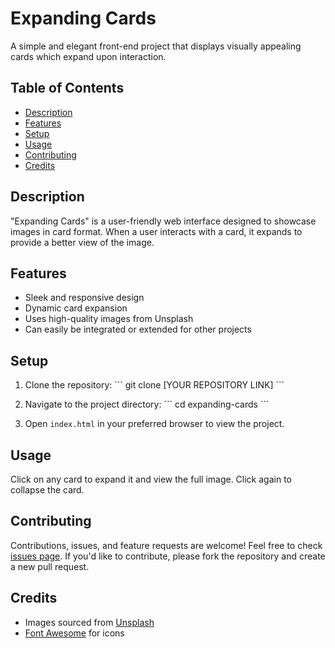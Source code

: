 # Expanding Cards

A simple and elegant front-end project that displays visually appealing cards which expand upon interaction.

## Table of Contents

- [Description](#description)
- [Features](#features)
- [Setup](#setup)
- [Usage](#usage)
- [Contributing](#contributing)
- [Credits](#credits)

## Description

"Expanding Cards" is a user-friendly web interface designed to showcase images in card format. When a user interacts with a card, it expands to provide a better view of the image.

## Features

- Sleek and responsive design
- Dynamic card expansion
- Uses high-quality images from Unsplash
- Can easily be integrated or extended for other projects

## Setup

1. Clone the repository:
   \```
   git clone [YOUR REPOSITORY LINK]
   \```

2. Navigate to the project directory:
   \```
   cd expanding-cards
   \```

3. Open `index.html` in your preferred browser to view the project.

## Usage

Click on any card to expand it and view the full image. Click again to collapse the card.

## Contributing

Contributions, issues, and feature requests are welcome! Feel free to check [issues page](#). If you'd like to contribute, please fork the repository and create a new pull request.

## Credits

- Images sourced from [Unsplash](https://unsplash.com/)
- [Font Awesome](https://fontawesome.com/) for icons
